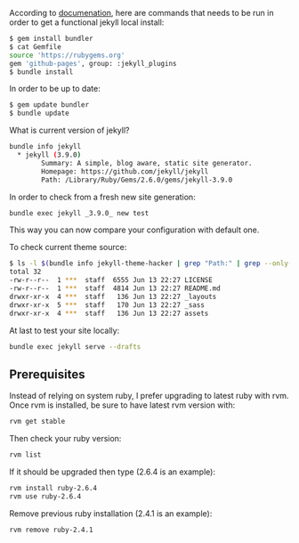 According to [documenation](https://help.github.com/articles/setting-up-your-github-pages-site-locally-with-jekyll),
here are commands that needs to be run in order to get a functional jekyll local install:

```bash
$ gem install bundler
$ cat Gemfile
source 'https://rubygems.org'
gem 'github-pages', group: :jekyll_plugins
$ bundle install
```

In order to be up to date:

```bash
$ gem update bundler
$ bundle update
```

What is current version of jekyll?

```bash
bundle info jekyll
  * jekyll (3.9.0)
        Summary: A simple, blog aware, static site generator.
        Homepage: https://github.com/jekyll/jekyll
        Path: /Library/Ruby/Gems/2.6.0/gems/jekyll-3.9.0
```

In order to check from a fresh new site generation:

```bash
bundle exec jekyll _3.9.0_ new test
```

This way you can now compare your configuration with default one.

To check current theme source:

```bash
$ ls -l $(bundle info jekyll-theme-hacker | grep "Path:" | grep --only-matching "/.*")
total 32
-rw-r--r--  1 ***  staff  6555 Jun 13 22:27 LICENSE
-rw-r--r--  1 ***  staff  4814 Jun 13 22:27 README.md
drwxr-xr-x  4 ***  staff   136 Jun 13 22:27 _layouts
drwxr-xr-x  5 ***  staff   170 Jun 13 22:27 _sass
drwxr-xr-x  4 ***  staff   136 Jun 13 22:27 assets
```

At last to test your site locally:

```bash
bundle exec jekyll serve --drafts
```

## Prerequisites

Instead of relying on system ruby, I prefer upgrading to latest ruby with rvm. Once rvm is installed, be sure to have
latest rvm version with:

```bash
rvm get stable
```

Then check your ruby version:

```bash
rvm list
```

If it should be upgraded then type (2.6.4 is an example):

```bash
rvm install ruby-2.6.4
rvm use ruby-2.6.4
```

Remove previous ruby installation (2.4.1 is an example):

```bash
rvm remove ruby-2.4.1
```
